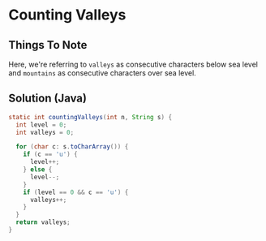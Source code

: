 # Counting Valleys

## Things To Note

Here, we're referring to `valleys` as consecutive characters below sea level and `mountains` as consecutive characters over sea level.

## Solution (Java)

```java
static int countingValleys(int n, String s) {
  int level = 0;
  int valleys = 0;

  for (char c: s.toCharArray()) {
    if (c == 'u') {
      level++;
    } else {
      level--;
    }
    if (level == 0 && c == 'u') {
      valleys++;
    }
  }
  return valleys;
}
```
